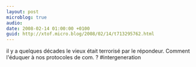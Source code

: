 ```yaml
---
layout: post
microblog: true
audio: 
date: 2008-02-14 01:00:00 +0100
guid: http://xtof.micro.blog/2008/02/14/t713295762.html
---
```

il y a quelques décades le vieux était terrorisé par le répondeur. Comment l'éduquer à nos  protocoles de com.  ? #intergeneration
